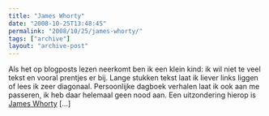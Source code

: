 ```yaml
---
title: "James Whorty"
date: "2008-10-25T13:48:45"
permalink: "2008/10/25/james-whorty/"
tags: ["archive"]
layout: "archive-post"
---
```

Als het op blogposts lezen neerkomt ben ik een klein kind: ik wil niet te veel tekst en vooral prentjes er bij. Lange stukken tekst laat ik liever links liggen of lees ik zeer diagonaal. Persoonlijke dagboek verhalen laat ik ook aan me passeren, ik heb daar helemaal geen nood aan. Een uitzondering hierop is [James Whorty](http://www.jameswhorty.nl "http://www.jameswhorty.nl") \[…\]
